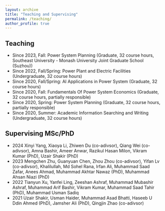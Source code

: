 ```yaml
---
layout: archive
title: "Teaching and Supervising"
permalink: /teaching/
author_profile: true
---
```


## Teaching

- Since 2023, Fall: Power System Planning (Graduate, 32 course hours, Southeast University - Monash University Joint Graduate School (Suzhou))
- Since 2022, Fall/Spring: Power Plant and Electric Facilities (Undergraduate, 32 course hours)
- Since 2020, Fall/Spring: AI Applications in Power System (Graduate, 32 course hours)
- Since 2020, Fall: Fundamentals Of Power System Economics (Graduate, 32 course hours, partially responsible)
- Since 2020, Spring: Power System Planning (Graduate, 32 course hours, partially responsible)
- Since 2020, Summer: Academic Information Searching and Writing (Undergraduate, 32 course hours)


## Supervising MSc/PhD

- 2024 Xinyi Yang, Xiaoya Li, Zhiwen Du (co-adivsor), Qiang Wei (co-adivsor), Amna Bashir, Ameer Anwar, Razikul Hasan Milon, Vikram Kumar (PhD), Uzair Shakir (PhD)
- 2023 Mengchen Zhu, Guanyuan Chen, Zhou Zhou (co-adivsor), Yifan Lv (co-adivsor), Khalilullah, Md Sohel Rana, Irfan Ali, Muhammad Saad Zafar, Anees Ahmad, Muhammad Akhtar Nawaz (PhD), Muhammad Ahsan Niazi (PhD)
- 2022 Tianyun Xu, Yanfei Ling, Zeeshan Ashraf, Muhammad Mubashir Ashraf, Muhammad Arif Bashir, Vikram Kumar, Muhammad Saad Tahir (PhD), Muhammad Usman Sadiq
- 2021 Uzair Shakir, Usman Haider, Muhammad Asad Bhatti, Haseeb U Ddin Ahmed (PhD), Jamsher Ali (PhD), Qingjin Zhao (co-adivsor)


